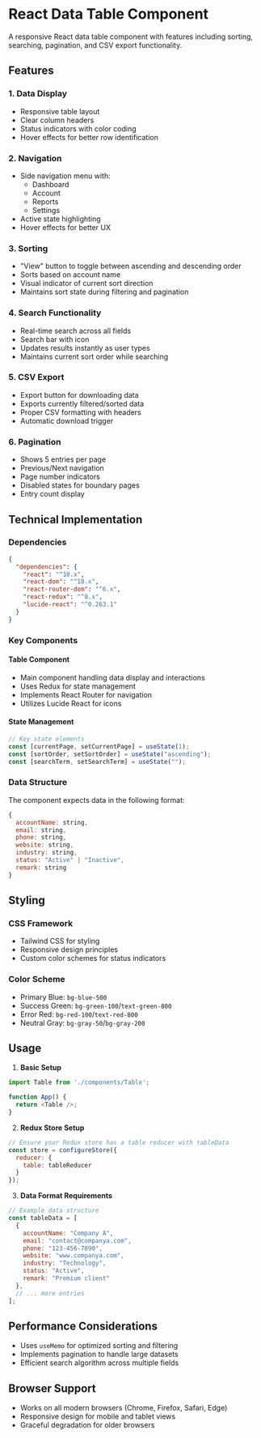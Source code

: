 # React Data Table Component

A responsive React data table component with features including sorting, searching, pagination, and CSV export functionality.

## Features

### 1. Data Display
- Responsive table layout
- Clear column headers
- Status indicators with color coding
- Hover effects for better row identification

### 2. Navigation
- Side navigation menu with:
  - Dashboard
  - Account
  - Reports
  - Settings
- Active state highlighting
- Hover effects for better UX

### 3. Sorting
- "View" button to toggle between ascending and descending order
- Sorts based on account name
- Visual indicator of current sort direction
- Maintains sort state during filtering and pagination

### 4. Search Functionality
- Real-time search across all fields
- Search bar with icon
- Updates results instantly as user types
- Maintains current sort order while searching

### 5. CSV Export
- Export button for downloading data
- Exports currently filtered/sorted data
- Proper CSV formatting with headers
- Automatic download trigger

### 6. Pagination
- Shows 5 entries per page
- Previous/Next navigation
- Page number indicators
- Disabled states for boundary pages
- Entry count display

## Technical Implementation

### Dependencies
```json
{
  "dependencies": {
    "react": "^18.x",
    "react-dom": "^18.x",
    "react-router-dom": "^6.x",
    "react-redux": "^8.x",
    "lucide-react": "^0.263.1"
  }
}
```

### Key Components

#### Table Component
- Main component handling data display and interactions
- Uses Redux for state management
- Implements React Router for navigation
- Utilizes Lucide React for icons

#### State Management
```javascript
// Key state elements
const [currentPage, setCurrentPage] = useState(1);
const [sortOrder, setSortOrder] = useState("ascending");
const [searchTerm, setSearchTerm] = useState("");
```

### Data Structure
The component expects data in the following format:
```javascript
{
  accountName: string,
  email: string,
  phone: string,
  website: string,
  industry: string,
  status: "Active" | "Inactive",
  remark: string
}
```

## Styling

### CSS Framework
- Tailwind CSS for styling
- Responsive design principles
- Custom color schemes for status indicators

### Color Scheme
- Primary Blue: `bg-blue-500`
- Success Green: `bg-green-100`/`text-green-800`
- Error Red: `bg-red-100`/`text-red-800`
- Neutral Gray: `bg-gray-50`/`bg-gray-200`

## Usage

1. **Basic Setup**
```javascript
import Table from './components/Table';

function App() {
  return <Table />;
}
```

2. **Redux Store Setup**
```javascript
// Ensure your Redux store has a table reducer with tableData
const store = configureStore({
  reducer: {
    table: tableReducer
  }
});
```

3. **Data Format Requirements**
```javascript
// Example data structure
const tableData = [
  {
    accountName: "Company A",
    email: "contact@companya.com",
    phone: "123-456-7890",
    website: "www.companya.com",
    industry: "Technology",
    status: "Active",
    remark: "Premium client"
  },
  // ... more entries
];
```

## Performance Considerations

- Uses `useMemo` for optimized sorting and filtering
- Implements pagination to handle large datasets
- Efficient search algorithm across multiple fields

## Browser Support

- Works on all modern browsers (Chrome, Firefox, Safari, Edge)
- Responsive design for mobile and tablet views
- Graceful degradation for older browsers
